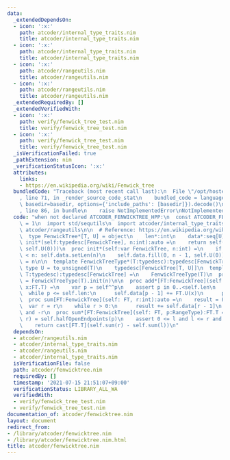 ```yaml
---
data:
  _extendedDependsOn:
  - icon: ':x:'
    path: atcoder/internal_type_traits.nim
    title: atcoder/internal_type_traits.nim
  - icon: ':x:'
    path: atcoder/internal_type_traits.nim
    title: atcoder/internal_type_traits.nim
  - icon: ':x:'
    path: atcoder/rangeutils.nim
    title: atcoder/rangeutils.nim
  - icon: ':x:'
    path: atcoder/rangeutils.nim
    title: atcoder/rangeutils.nim
  _extendedRequiredBy: []
  _extendedVerifiedWith:
  - icon: ':x:'
    path: verify/fenwick_tree_test.nim
    title: verify/fenwick_tree_test.nim
  - icon: ':x:'
    path: verify/fenwick_tree_test.nim
    title: verify/fenwick_tree_test.nim
  _isVerificationFailed: true
  _pathExtension: nim
  _verificationStatusIcon: ':x:'
  attributes:
    links:
    - https://en.wikipedia.org/wiki/Fenwick_tree
  bundledCode: "Traceback (most recent call last):\n  File \"/opt/hostedtoolcache/Python/3.10.5/x64/lib/python3.10/site-packages/onlinejudge_verify/documentation/build.py\"\
    , line 71, in _render_source_code_stat\n    bundled_code = language.bundle(stat.path,\
    \ basedir=basedir, options={'include_paths': [basedir]}).decode()\n  File \"/opt/hostedtoolcache/Python/3.10.5/x64/lib/python3.10/site-packages/onlinejudge_verify/languages/nim.py\"\
    , line 86, in bundle\n    raise NotImplementedError\nNotImplementedError\n"
  code: "when not declared ATCODER_FENWICKTREE_HPP:\n  const ATCODER_FENWICKTREE_HPP*\
    \ = 1\n  import std/sequtils\n  import atcoder/internal_type_traits\n  import\
    \ atcoder/rangeutils\n\n  # Reference: https://en.wikipedia.org/wiki/Fenwick_tree\n\
    \  type FenwickTree*[T, U] = object\n    len*:int\n    data*:seq[U]\n\n  proc\
    \ init*(self:typedesc[FenwickTree], n:int):auto =\n    return self(len:n, data:newSeqWith(n,\
    \ self.U(0)))\n  proc init*(self:var FenwickTree, n:int) =\n    if self.data.len\
    \ < n: self.data.setLen(n)\n    self.data.fill(0, n - 1, self.U(0))\n    self.len\
    \ = n\n\n  template FenwickTreeType*(T:typedesc):typedesc[FenwickTree] =\n   \
    \ type U = to_unsigned(T)\n    typedesc[FenwickTree[T, U]]\n  template getType*(FT:typedesc[FenwickTree],\
    \ T:typedesc):typedesc[FenwickTree] =\n    FenwickTreeType(T)\n  proc initFenwickTree*[T](n:int):auto\
    \ = FenwickTreeType(T).init(n)\n\n  proc add*[FT:FenwickTree](self: var FT, p:IndexType,\
    \ x:FT.T) =\n    var p = self^^p\n    assert p in 0..<self.len\n    p.inc\n  \
    \  while p <= self.len:\n      self.data[p - 1] += FT.U(x)\n      p += p and -p\n\
    \  proc sum[FT:FenwickTree](self: FT, r:int):auto =\n    result = FT.U(0)\n  \
    \  var r = r\n    while r > 0:\n      result += self.data[r - 1]\n      r -= r\
    \ and -r\n  proc sum*[FT:FenwickTree](self: FT, p:RangeType):FT.T =\n    let (l,\
    \ r) = self.halfOpenEndpoints(p)\n    assert 0 <= l and l <= r and r <= self.len\n\
    \    return cast[FT.T](self.sum(r) - self.sum(l))\n"
  dependsOn:
  - atcoder/rangeutils.nim
  - atcoder/internal_type_traits.nim
  - atcoder/rangeutils.nim
  - atcoder/internal_type_traits.nim
  isVerificationFile: false
  path: atcoder/fenwicktree.nim
  requiredBy: []
  timestamp: '2021-07-15 21:51:07+09:00'
  verificationStatus: LIBRARY_ALL_WA
  verifiedWith:
  - verify/fenwick_tree_test.nim
  - verify/fenwick_tree_test.nim
documentation_of: atcoder/fenwicktree.nim
layout: document
redirect_from:
- /library/atcoder/fenwicktree.nim
- /library/atcoder/fenwicktree.nim.html
title: atcoder/fenwicktree.nim
---
```


